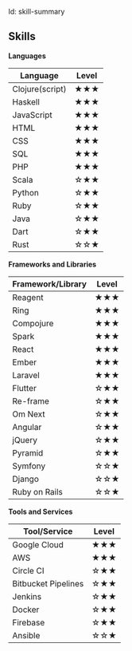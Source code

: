 Id: skill-summary

## Skills

**Languages**

| Language        | Level |
| --------------- | ----- |
| Clojure(script) | ★★★ |
| Haskell         | ★★★ |
| JavaScript      | ★★★ |
| HTML            | ★★★ |
| CSS             | ★★★ |
| SQL             | ★★★ |
| PHP             | ★★★ |
| Scala           | ☆★★ |
| Python          | ☆★★ |
| Ruby            | ☆★★ |
| Java            | ☆★★ |
| Dart            | ☆★★ |
| Rust            | ☆☆★ |

**Frameworks and Libraries**

| Framework/Library | Level |
| ----------------- | ----- |
| Reagent           | ★★★ |
| Ring              | ★★★ |
| Compojure         | ★★★ |
| Spark             | ★★★ |
| React             | ★★★ |
| Ember             | ★★★ |
| Laravel           | ★★★ |
| Flutter           | ☆★★ |
| Re-frame          | ☆★★ |
| Om Next           | ☆★★ |
| Angular           | ☆★★ |
| jQuery            | ☆★★ |
| Pyramid           | ☆★★ |
| Symfony           | ☆☆★ |
| Django            | ☆☆★ |
| Ruby on Rails     | ☆☆★ |

**Tools and Services**

| Tool/Service        | Level |
| ------------------- | ----- |
| Google Cloud        | ★★★ |
| AWS                 | ★★★ |
| Circle CI           | ☆★★ |
| Bitbucket Pipelines | ☆★★ |
| Jenkins             | ☆★★ |
| Docker              | ☆★★ |
| Firebase            | ☆★★ |
| Ansible             | ☆☆★ |
